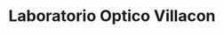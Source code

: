 ---
title: "Laboratorio Optico Villacon"
url: /santo-domingo/laboratorio-optico-villacon/
shop: óptico
---